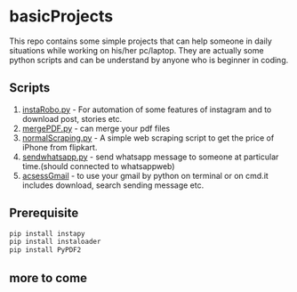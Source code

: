 # basicProjects
This repo contains some simple projects that can help someone in daily situations while working on his/her pc/laptop.
They are actually some python scripts and can be understand by anyone who is beginner in coding. 

## Scripts
1. [instaRobo.py](https://github.com/mysg147/basicProjects/blob/master/instaRobo.py) - For automation of some features of instagram and to download post, stories etc.
2. [mergePDF.py](https://github.com/mysg147/basicProjects/blob/master/mergePDF.py) - can merge your pdf files  
3. [normalScraping.py](https://github.com/mysg147/basicProjects/blob/master/normalScraping.py) - A simple web scraping script to get the price of iPhone from flipkart.
4. [sendwhatsapp.py](https://github.com/mysg147/basicProjects/blob/master/sendwhatsapp.py) - send whatsapp message to someone at particular time.(should connected to whatsappweb) 
5. [acsessGmail](https://github.com/mysg147/basicProjects/tree/master/acsessGmail) - to use your gmail by python on terminal or on cmd.it includes download, search sending message etc.

## Prerequisite
```bash
pip install instapy
pip install instaloader
pip install PyPDF2
```

## more to come

